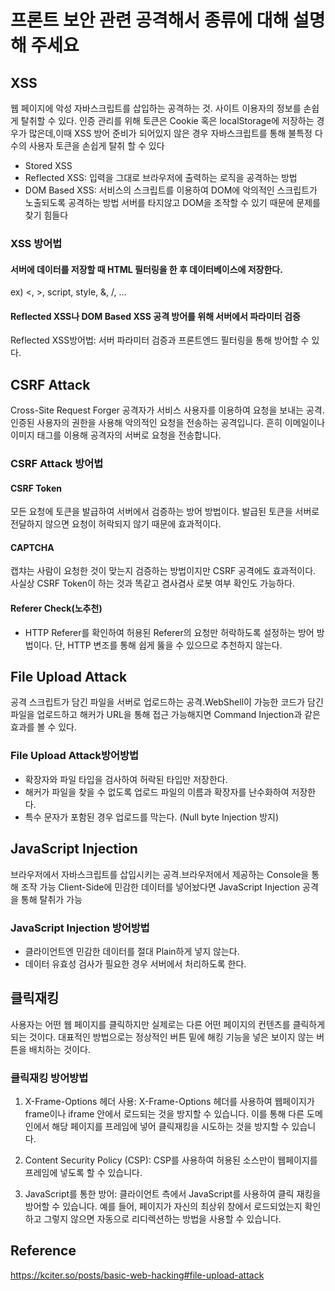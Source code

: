 # 프론트 보안 관련 공격해서 종류에 대해 설명해 주세요

## XSS

웹 페이지에 악성 자바스크립트를 삽입하는 공격하는 것. 사이트 이용자의 정보를 손쉽게 탈취할 수 있다. 인증 관리를 위해 토큰은 Cookie 혹은 localStorage에 저장하는 경우가 많은데,이때 XSS 방어 준비가 되어있지 않은 경우 자바스크립트를 통해 불특정 다수의 사용자 토큰을 손쉽게 탈취 할 수 있다

- Stored XSS
- Reflected XSS: 입력을 그대로 브라우저에 출력하는 로직을 공격하는 방법
- DOM Based XSS: 서비스의 스크립트를 이용하여 DOM에 악의적인 스크립트가 노출되도록 공격하는 방법 서버를 타지않고 DOM을 조작할 수 있기 때문에 문제를 찾기 힘들다

### XSS 방어법

#### 서버에 데이터를 저장할 때 HTML 필터링을 한 후 데이터베이스에 저장한다.

ex) <, >, script, style, &, /, ...

#### Reflected XSS나 DOM Based XSS 공격 방어를 위해 서버에서 파라미터 검증

Reflected XSS방어법: 서버 파라미터 검증과 프론트엔드 필터링을 통해 방어할 수 있다.

## CSRF Attack

Cross-Site Request Forger
공격자가 서비스 사용자를 이용하여 요청을 보내는 공격.
인증된 사용자의 권한을 사용해 악의적인 요청을 전송하는 공격입니다. 흔히 이메일이나 이미지 태그를 이용해 공격자의 서버로 요청을 전송합니다.

### CSRF Attack 방어법

#### CSRF Token

모든 요청에 토큰을 발급하여 서버에서 검증하는 방어 방법이다. 발급된 토큰을 서버로 전달하지 않으면 요청이 허락되지 않기 때문에 효과적이다.

#### CAPTCHA

캡챠는 사람이 요청한 것이 맞는지 검증하는 방법이지만 CSRF 공격에도 효과적이다. 사실상 CSRF Token이 하는 것과 똑같고 겸사겸사 로봇 여부 확인도 가능하다.

#### Referer Check(노추천)

- HTTP Referer를 확인하여 허용된 Referer의 요청만 허락하도록 설정하는 방어 방법이다. 단, HTTP 변조를 통해 쉽게 뚫을 수 있으므로 추천하지 않는다.

## File Upload Attack

공격 스크립트가 담긴 파일을 서버로 업로드하는 공격.WebShell이 가능한 코드가 담긴 파일을 업로드하고 해커가 URL을 통해 접근 가능해지면 Command Injection과 같은 효과를 볼 수 있다.

### File Upload Attack방어방법

- 확장자와 파일 타입을 검사하여 허락된 타입만 저장한다.
- 해커가 파일을 찾을 수 없도록 업로드 파일의 이름과 확장자를 난수화하여 저장한다.
- 특수 문자가 포함된 경우 업로드를 막는다. (Null byte Injection 방지)

## JavaScript Injection

브라우저에서 자바스크립트를 삽입시키는 공격.브라우저에서 제공하는 Console을 통해 조작 가능
Client-Side에 민감한 데이터를 넣어놨다면 JavaScript Injection 공격을 통해 탈취가 가능

### JavaScript Injection 방어방법

- 클라이언트엔 민감한 데이터를 절대 Plain하게 넣지 않는다.
- 데이터 유효성 검사가 필요한 경우 서버에서 처리하도록 한다.

## 클릭재킹

사용자는 어떤 웹 페이지를 클릭하지만 실제로는 다른 어떤 페이지의 컨텐츠를 클릭하게 되는 것이다. 대표적인 방법으로는 정상적인 버튼 밑에 해킹 기능을 넣은 보이지 않는 버튼을 배치하는 것이다.

### 클릭재킹 방어방법

1. X-Frame-Options 헤더 사용: X-Frame-Options 헤더를 사용하여 웹페이지가 frame이나 iframe 안에서 로드되는 것을 방지할 수 있습니다. 이를 통해 다른 도메인에서 해당 페이지를 프레임에 넣어 클릭재킹을 시도하는 것을 방지할 수 있습니다.

2. Content Security Policy (CSP): CSP를 사용하여 허용된 소스만이 웹페이지를 프레임에 넣도록 할 수 있습니다.

3. JavaScript를 통한 방어: 클라이언트 측에서 JavaScript를 사용하여 클릭 재킹을 방어할 수 있습니다. 예를 들어, 페이지가 자신의 최상위 창에서 로드되었는지 확인하고 그렇지 않으면 자동으로 리디렉션하는 방법을 사용할 수 있습니다.

## Reference

https://kciter.so/posts/basic-web-hacking#file-upload-attack
